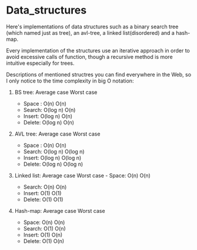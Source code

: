 # Data_structures
Here's implementations of data structures such as a binary search tree (which named just as tree), an avl-tree, a linked list(disordered) and a hash-map.

Every implementation of the structures use an iterative approach in order to avoid excessive calls of function, though a recursive method is more intuitive especially
for trees.

Descriptions of mentioned structres you can find everywhere in the Web, so I only notice to the time complexity in big O notation:
1. BS tree: Average case   Worst case
      - Space : O(n)       O(n) 
      - Search: O(log n)   O(n)
      - Insert: O(log n)   O(n)
      - Delete: O(log n)   O(n)

2.  AVL tree: Average case  Worst case
    - Space : O(n)          O(n)
    - Search: O(log n)      O(log n)
    - Insert: O(log n)      O(log n)
    - Delete: O(log n)      O(log n)
  
 3. Linked list: Average case  Worst case 
        - Space: O(n)          O(n)  
       - Search: O(n)          O(n)
       - Insert: O(1)          O(1)
       - Delete: O(1)          O(1)
 
 4. Hash-map: Average case Worst case
     - Space: O(n)          O(n)  
    - Search: O(1)          O(n)
    - Insert: O(1)          O(n)
    - Delete: O(1)          O(n)

